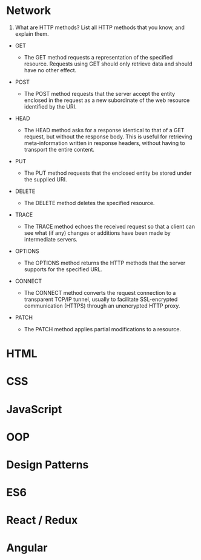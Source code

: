 # Network

1) What are HTTP methods? List all HTTP methods that you know, and explain them.

- GET
	- The GET method requests a representation of the specified resource. Requests using GET should only retrieve data and should have no other effect.

- POST
	- The POST method requests that the server accept the entity enclosed in the request as a new subordinate of the web resource identified by the URI.

- HEAD
	- The HEAD method asks for a response identical to that of a GET request, but without the response body. This is useful for retrieving meta-information written in response headers, without having to transport the entire content.

- PUT
	- The PUT method requests that the enclosed entity be stored under the supplied URI.

- DELETE
	- The DELETE method deletes the specified resource.

- TRACE
	- The TRACE method echoes the received request so that a client can see what (if any) changes or additions have been made by intermediate servers.

- OPTIONS
	- The OPTIONS method returns the HTTP methods that the server supports for the specified URL.

- CONNECT
	- The CONNECT method converts the request connection to a transparent TCP/IP tunnel, usually to facilitate SSL-encrypted communication (HTTPS) through an unencrypted HTTP proxy.

- PATCH
	- The PATCH method applies partial modifications to a resource.

# HTML

# CSS

# JavaScript

# OOP

# Design Patterns

# ES6

# React / Redux

# Angular